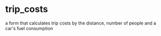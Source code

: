 # trip_costs
a form that calculates trip costs by the distance, number of people and a car's fuel consumption
